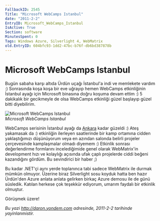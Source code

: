 ```yaml
---
FallbackID: 2545
Title: "Microsoft WebCamps Istanbul"
date: "2011-2-2"
EntryID: Microsoft_WebCamps_Istanbul
IsActive: True
Section: software
MinutesSpent: 0
Tags: Windows Azure, Silverlight 4, WebMatrix
old.EntryID: 604bfc93-1dd2-47bc-b76f-db6bd387878b
---
```

# Microsoft WebCamps Istanbul
Bugün sabaha karşı altıda Ürdün uçağı İstanbul'a indi ve memlekete
vardım :) Sonrasında koşa koşa bir eve uğrayıp hemen WebCamps
etkinliğinin İstanbul ayağı için Microsoft binasına doğru koşuma devam
ettim :) 5 dakikalık bir gecikmeyle de olsa WebCamps etkinliği güzel
başlayıp güzel bitti diyebilirim.

![Microsoft WebCamps
Istanbul](media/Microsoft_WebCamps_Istanbul/01022011_1.jpg)\
*Microsoft WebCamps Istanbul*

WebCamps serisinin İstanbul ayağı da
[Ankara](http://daron.yondem.com/tr/post/e1da472e-5549-4e54-88bc-b15dcd3e5bcc)
kadar güzeldi :) Ateş yakamasak da :) etkinliğin ilerleyen saatlerinde
bir kamp ortamına cidden yaklaştığımızı düşünüyorum veya en azından
salonda belirli projeler çerçevesinde kamplaşmalar olmadı diyemem :)
Etkinlik sonrası değerlendirme formlarını incelediğimide genel olarak
WebMatrix'in development hızı ve kolaylığı açısında ufak çaplı
projelerde ciddi beğeni kazandığını gördüm. Bu sevindirici bir haber ;)

Bu kadar .NET'çi aynı yerde toplanınca tabi sadece WebMatrix ile durmak
mümkün olmuyor. Üzerine biraz Silverlight sosu koyduk hatta ben hazır
Ürdün'den Azure anlata anlata gelirken birkaç Azure demosu ile de günü
süsledik. Katılan herkese çok teşekkür ediyorum, umarım faydalı bir
etkinlik olmuştur.

Görüşmek üzere!



*Bu yazi http://daron.yondem.com adresinde, 2011-2-2 tarihinde yayinlanmistir.*
